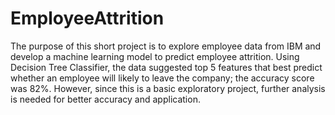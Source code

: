 # EmployeeAttrition
The purpose of this short project is to explore employee data from IBM and develop a machine learning model to predict employee attrition. Using Decision Tree Classifier, the data suggested top 5 features that best predict whether an employee will likely to leave the company; the accuracy score was 82%. However, since this is a basic exploratory project, further analysis is needed for better accuracy and application.
